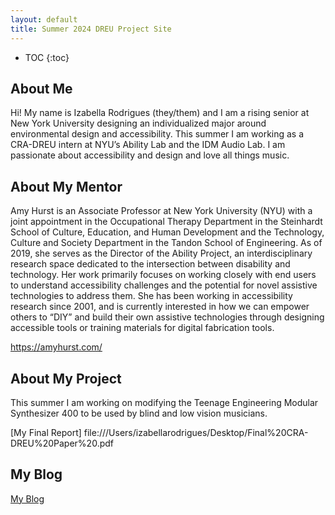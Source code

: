 ```yaml
---
layout: default
title: Summer 2024 DREU Project Site
---
```


* TOC
{:toc}

## About Me

Hi! My name is Izabella Rodrigues (they/them) and I am a rising senior at New York University designing an individualized major around environmental design and accessibility. This summer I am working as a CRA-DREU intern at NYU’s Ability Lab and the IDM Audio Lab. I am passionate about accessibility and design and love all things music. 

## About My Mentor

Amy Hurst is an Associate Professor at New York University (NYU) with a joint appointment in the Occupational Therapy Department in the Steinhardt School of Culture, Education, and Human Development and the Technology, Culture and Society Department in the Tandon School of Engineering. As of 2019, she serves as the Director of the Ability Project, an interdisciplinary research space dedicated to the intersection between disability and technology. Her work primarily focuses on working closely with end users to understand accessibility challenges and the potential for novel assistive technologies to address them. She has been working in accessibility research since 2001, and is currently interested in how we can empower others to “DIY” and build their own assistive technologies through designing accessible tools or training materials for digital fabrication tools.

https://amyhurst.com/

## About My Project

This summer I am working on modifying the Teenage Engineering Modular Synthesizer 400 to be used by blind and low vision musicians. 

[My Final Report]
file:///Users/izabellarodrigues/Desktop/Final%20CRA-DREU%20Paper%20.pdf

## My Blog

[My Blog]()
